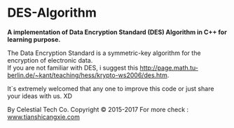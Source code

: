 # DES-Algorithm
**A implementation of Data Encryption Standard (DES) Algorithm in C++ for learning purpose.**

The Data Encryption Standard is a symmetric-key algorithm for the encryption of electronic data.<br/>
If you are not familiar with DES, i suggest this http://page.math.tu-berlin.de/~kant/teaching/hess/krypto-ws2006/des.htm.

It`s extremely welcomed that any one to improve this code or just share your ideas with us. XD

By Celestial Tech Co.   Copyright © 2015-2017
For more check : www.tianshicangxie.com
